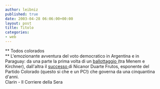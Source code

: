 ```yaml
---
author: leibniz
published: true
date: 2003-04-28 06:06:00+00:00
layout: post
title: Titolo
categories:
- web
---
```


   ** Todos colorados   
** L'emozionante avventura del voto democratico in Argentina e in Paraguay: da una parte la prima volta di un  [   ballottaggio ](http://www.clarin.com/diario/hoy/index_diario.html)(tra Menem e Kirchner), dall'altra il  [   successo ](http://www.corriere.it/edicola/index.jsp?path=ESTERI&doc=BIOGaa)di Nicanor Duarte Frutos, esponente del Partido Colorado (questo si che e un PC!) che governa da una cinquantina d'anni.   
  Clarin - Il Corriere della Sera
